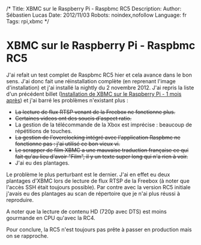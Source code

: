 /*
Title: XBMC sur le Raspberry Pi - Raspbmc RC5
Description: 
Author: Sébastien Lucas
Date: 2012/11/03
Robots: noindex,nofollow
Language: fr
Tags: rpi,xbmc
*/
# XBMC sur le Raspberry Pi - Raspbmc RC5

J'ai refait un test complet de Raspbmc RC5 hier et cela avance dans le bon sens. J'ai donc fait une réinstallation complète (en reprenant l'image d'installation) et j'ai installé la nightly du 2 novembre 2012. J'ai repris la liste d'un précédent billet ([Installation de XBMC sur le Raspberry Pi - 1 mois après](/blog/raspberry-pi-xbmc-2)) et j'ai barré les problèmes n'existant plus :

* ~~La lecture de flux RTSP venant de la Freebox ne fonctionne plus.~~
* ~~Certaines videos ont des soucis d'aspect ratio.~~
* La gestion de la télécommande de la Xbox est imprécise : beaucoup de répétitions de touches.
* ~~La gestion de l'overclocking intégré avec l'application Raspbmc ne fonctionne pas : j'ai utilisé ce bon vieux vi.~~
* ~~Le scrapper de film XBMC a une mauvaise traduction française ce qui fait qu'au lieu d'avoir "Film", il y un texte super long qui n'a rien à voir.~~
* J'ai eu des plantages.

Le problème le plus perturbant est le dernier. J'ai en effet eu deux plantages d'XBMC lors de lecture de flux RTSP de la Freebox (à noter que l'accès SSH était toujours possible). Par contre avec la version RC5 initiale j'avais eu des plantages au scan de répertoire que je n'ai plus réussi à reproduire.

A noter que la lecture de contenu HD (720p avec DTS) est moins gourmande en CPU qu'avec la RC4. 

Pour conclure, la RC5 n'est toujours pas prête à passer en production mais on se rapproche.


